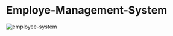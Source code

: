 # Employe-Management-System

![employee-system](https://user-images.githubusercontent.com/45768533/161732244-821c63c9-cda8-48c4-99d8-4c69aa7cda4c.PNG)
